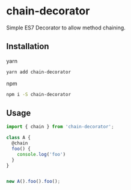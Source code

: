 # chain-decorator

Simple ES7 Decorator to allow method chaining.


## Installation

yarn

```sh
yarn add chain-decorator
```

npm

```sh
npm i -S chain-decorator
```

## Usage
```javascript
import { chain } from 'chain-decorator';

class A {
  @chain
  foo() {
    console.log('foo')
  }
}


new A().foo().foo();
```
